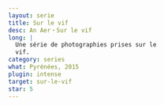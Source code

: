 ```yaml
---
layout: serie
title: Sur le vif
desc: An Aer・Sur le vif
long: |
  Une série de photographies prises sur le
  vif.
category: series
what: Pyrénées, 2015
plugin: intense
target: sur-le-vif
star: 5
---
```

